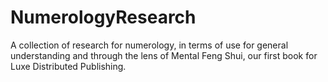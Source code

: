 # NumerologyResearch
A collection of research for numerology, in terms of use for general understanding and through the lens of Mental Feng Shui, our first book for Luxe Distributed Publishing.
